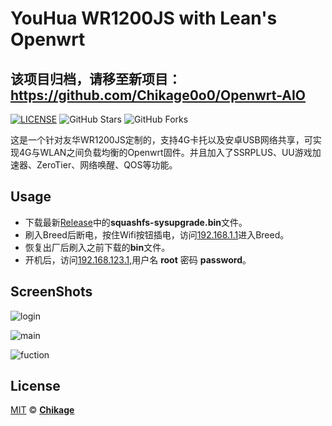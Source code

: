 # YouHua WR1200JS with Lean's Openwrt

## 该项目归档，请移至新项目：https://github.com/Chikage0o0/Openwrt-AIO

[![LICENSE](https://img.shields.io/github/license/mashape/apistatus.svg?style=flat-square&label=LICENSE)](https://github.com/P3TERX/Actions-OpenWrt/blob/master/LICENSE)
![GitHub Stars](https://img.shields.io/github/stars/Chikage0o0/YouHua-WR1200JS.svg?style=flat-square&label=Stars&logo=github)
![GitHub Forks](https://img.shields.io/github/forks/Chikage0o0/YouHua-WR1200JS.svg?style=flat-square&label=Forks&logo=github)

这是一个针对友华WR1200JS定制的，支持4G卡托以及安卓USB网络共享，可实现4G与WLAN之间负载均衡的Openwrt固件。并且加入了SSRPLUS、UU游戏加速器、ZeroTier、网络唤醒、QOS等功能。

## Usage

- 下载最新[Release](https://github.com/Chikage0o0/YouHua-WR1200JS/releases/)中的**squashfs-sysupgrade.bin**文件。
- 刷入Breed后断电，按住Wifi按钮插电，访问[192.168.1.1](http://192.168.1.1)进入Breed。
- 恢复出厂后刷入之前下载的**bin**文件。
- 开机后，访问[192.168.123.1](http://192.168.123.1),用户名 **root** 密码 **password**。
## ScreenShots

![login](https://raw.githubusercontent.com/Chikage0o0/YouHua-WR1200JS/main/screenshots/login.png)

![main](https://raw.githubusercontent.com/Chikage0o0/YouHua-WR1200JS/main/screenshots/main.png)

![fuction](https://raw.githubusercontent.com/Chikage0o0/YouHua-WR1200JS/main/screenshots/fuction.png)

## License

[MIT](https://github.com/P3TERX/Actions-OpenWrt/blob/main/LICENSE) © [**Chikage**](https://www.939.me)
